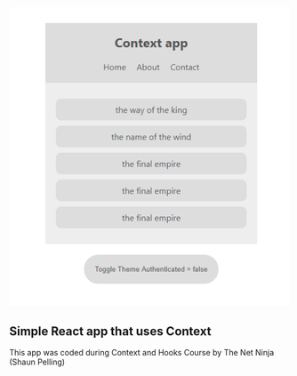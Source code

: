 ![](./images/context.png)

## Simple React app that uses Context

This app was coded during Context and Hooks Course by The Net Ninja (Shaun Pelling)
